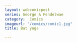 ```yaml
---
layout: webcomicpost
series: George & Fendelwae
category:  Comics
imageurl: "/comics/comic1.jpg"
title: Bat yoga

---
```


